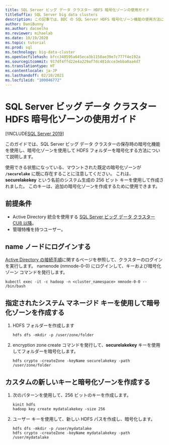```yaml
---
title: SQL Server ビッグ データ クラスター HDFS 暗号化ゾーンの使用ガイド
titleSuffix: SQL Server big data clusters
description: この記事では、BDC の SQL Server HDFS 暗号化ゾーン機能の使用方法について説明します。
author: DaniBunny
ms.author: dacoelho
ms.reviewer: mihaelab
ms.date: 10/19/2020
ms.topic: tutorial
ms.prod: sql
ms.technology: big-data-cluster
ms.openlocfilehash: bfcc348595a645eca3b1150ae39e7c777f4e192a
ms.sourcegitcommit: 917df4ffd22e4a229af7dc481dcce3ebba0aa4d7
ms.translationtype: HT
ms.contentlocale: ja-JP
ms.lasthandoff: 02/10/2021
ms.locfileid: "100046772"
---
```

# <a name="sql-server-big-data-clusters-hdfs-encryption-zones-usage-guide"></a>SQL Server ビッグ データ クラスター HDFS 暗号化ゾーンの使用ガイド

[!INCLUDE[SQL Server 2019](../includes/applies-to-version/sqlserver2019.md)]

このガイドでは、SQL Server ビッグ データ クラスターの保存時の暗号化機能を使用し、暗号化ゾーンを使用して HDFS フォルダーを暗号化する方法について説明します。

使用できる状態になっている、マウントされた既定の暗号化ゾーンが __```/securelake```__ に既に存在することに注意してください。 これは、__securelakekey__ という名前のシステム生成の 256 ビット キーを使用して作成されました。 このキーは、追加の暗号化ゾーンを作成するために使用できます。

## <a name="prerequisites"></a><a id="prereqs"></a> 前提条件

- Active Directory 統合を使用する [SQL Server ビッグ データ クラスター CU8 以降](release-notes-big-data-cluster.md)。
- 管理特権を持つユーザー。

## <a name="login-into-the-name-node"></a>name ノードにログインする

[Active Directory の接続手順](active-directory-connect.md)に関するページを参照して、クラスターのログインを実行します。 namenode (nmnode-0-0) にログインして、キーおよび暗号化ゾーン コマンドを発行します。

   ```console
   kubectl exec -it -c hadoop -n <cluster_namespace> nmnode-0-0 -- /bin/bash
   ```

## <a name="create-an-encryption-zone-using-the-provided-system-managed-key"></a>指定されたシステム マネージド キーを使用して暗号化ゾーンを作成する

1. HDFS フォルダーを作成します

   ```console
   hdfs dfs -mkdir -p /user/zone/folder
   ```

1. encryption zone create コマンドを発行して、__securelakekey__ キーを使用してフォルダーを暗号化します。

   ```console
   hdfs crypto -createZone -keyName securelakekey -path /user/zone/folder
   ```

## <a name="create-a-custom-new-key-and-encryption-zone"></a>カスタムの新しいキーと暗号化ゾーンを作成する

1. 次のパターンを使用して、256 ビットのキーを作成します。

   ```console
   kinit hdfs
   hadoop key create mydatalakekey -size 256
   ```

1. ユーザー キーを使用して、新しい HDFS パスを作成し、暗号化します。

   ```console
   hdfs dfs -mkdir -p /user/mydatalake
   hdfs crypto -createZone -keyName mydatalakekey -path /user/mydatalake
   ```
